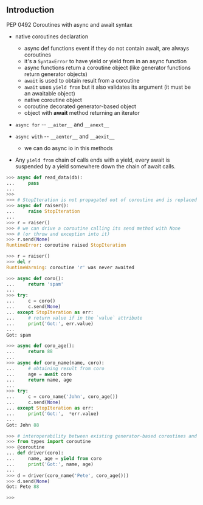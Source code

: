 Introduction
------------
PEP 0492 Coroutines with async and await syntax

* native coroutines declaration
    * async def functions event if they do not contain await, are always coroutines
    * it's a `SyntaxError` to have yield or yield from in an async function
    * async functions return a coroutine object (like generator functions return generator objects)
    * `await` is used to obtain result from a coroutine
    * `await` uses `yield from` but it also validates its argument (it must be an awaitable object)
    - native coroutine object
    - coroutine decorated generator-based object
    - object with __await__ method returning an iterator

* `async for` -- `__aiter__` and `__anext__`
* `async with` -- `__aenter__` and `__aexit__`
    * we can do async io in this methods

* Any `yield from` chain of calls ends with a yield, every await is suspended by a yield somewhere
  down the chain of await calls.


``` python
>>> async def read_data(db):
...     pass
...
>>>
>>> # StopIteration is not propagated out of coroutine and is replaced with RuntimeError
>>> async def raiser():
...     raise StopIteration
...
>>> r = raiser()
>>> # we can drive a coroutine calling its send method with None
>>> # (or throw and exception into it)
>>> r.send(None)
RuntimeError: coroutine raised StopIteration

>>> r = raiser()
>>> del r
RuntimeWarning: coroutine 'r' was never awaited

>>> async def coro():
...     return 'spam'
...
>>> try:
...     c = coro()
...     c.send(None)
... except StopIteration as err:
...     # return value if in the `value` attribute
...     print('Got:', err.value)
...
Got: spam

>>> async def coro_age():
...     return 88
...
>>> async def coro_name(name, coro):
...     # obtaining result from coro
...     age = await coro
...     return name, age
...
>>> try:
...     c = coro_name('John', coro_age())
...     c.send(None)
... except StopIteration as err:
...     print('Got:',  *err.value)
...
Got: John 88

>>> # interoperability between existing generator-based coroutines and native coroutines
>>> from types import coroutine
>>> @coroutine
... def driver(coro):
...     name, age = yield from coro
...     print('Got:', name, age)
...
>>> d = driver(coro_name('Pete', coro_age()))
>>> d.send(None)
Got: Pete 88

>>>
```
